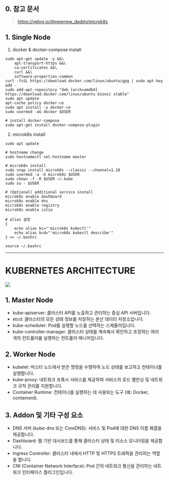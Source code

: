 ## 0. 참고 문서
> https://velog.io/@newnew_daddy/microk8s

## 1. Single Node
1. docker & docker-compose install
  ```shell
  sudo apt-get update -y &&\
      apt-transport-https &&\
      ca-certificates &&\
      curl &&\
      software-properties-common
  curl -fsSL https://download.docker.com/linux/ubuntu/gpg | sudo apt-key add -
  sudo add-apt-repository "deb [arch=amd64] https://download.docker.com/linux/ubuntu bionic stable"
  sudo apt update
  apt-cache policy docker-ce
  sudo apt install -y docker-ce
  sudo usermod -aG docker $USER

  # install docker-compose
  sudo apt-get install docker-compose-plugin
  ```

2. microk8s install
  ```shell
  sudo apt update

  # hostname change
  sudo hostnamectl set-hostname master

  # microk8s install
  sudo snap install microk8s --classic --channel=1.28
  sudo usermod -a -G microk8s $USER
  sudo chown -f -R $USER ~/.kube
  sudo su - $USER
  
  # (Optional) additional service install
  microk8s enable dashboard
  microk8s enable dns
  microk8s enable registry
  microk8s enable istio

  # alias 설정
  {
      echo alias kc="'microk8s kubectl'"
      echo alias kcd="'microk8s kubectl describe'"
  } >> ~/.bashrc

  source ~/.bashrc
  ```

---
# KUBERNETES ARCHITECTURE
![](https://velog.velcdn.com/images/newnew_daddy/post/d9e6303d-49e7-47f9-84f8-62fa4a44ce9b/image.png)

## 1. Master Node

- kube-apiserver: 클러스터 API를 노출하고 관리하는 중심 API 서버입니다.
- etcd: 클러스터의 모든 상태 정보를 저장하는 분산 데이터 저장소입니다.
- kube-scheduler: Pod를 실행할 노드를 선택하는 스케줄러입니다.
- kube-controller-manager: 클러스터 상태를 계속해서 확인하고 조정하는 여러 개의 컨트롤러를 실행하는 컨트롤러 매니저입니다.

## 2. Worker Node
- kubelet: 마스터 노드에서 받은 명령을 수행하여 노드 상태를 보고하고 컨테이너를 실행합니다.
- kube-proxy: 네트워크 프록시 서비스를 제공하여 서비스의 로드 밸런싱 및 네트워크 규칙 관리를 지원합니다.
- Container Runtime: 컨테이너를 실행하는 데 사용되는 도구 (예: Docker, containerd).

## 3. Addon 및 기타 구성 요소
- DNS 서버 (kube-dns 또는 CoreDNS): 서비스 및 Pod에 대한 DNS 이름 해결을 제공합니다.
- Dashboard: 웹 기반 대시보드를 통해 클러스터 상태 및 리소스 모니터링을 제공합니다.
- Ingress Controller: 클러스터 내에서 HTTP 및 HTTPS 트래픽을 관리하는 역할을 합니다.
- CNI (Container Network Interface): Pod 간의 네트워크 통신을 관리하는 네트워크 인터페이스 플러그인입니다.